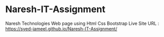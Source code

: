 # Naresh-IT-Assignment
Naresh Technologies Web page using Html Css Bootstrap
Live Site URL : https://syed-jameel.github.io/Naresh-IT-Assignment/
